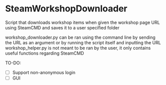 # SteamWorkshopDownloader
Script that downloads workshop items when given the workshop page URL using SteamCMD and saves it to a user specified folder 

workshop_downloader.py can be ran using the command line by sending the URL as an argument or by running the script itself and inputting the URL
workshop_helper.py is not meant to be ran by the user, it only contains useful functions regarding SteamCMD

TO-DO:
- [ ] Support non-anonymous login
- [ ] GUI
